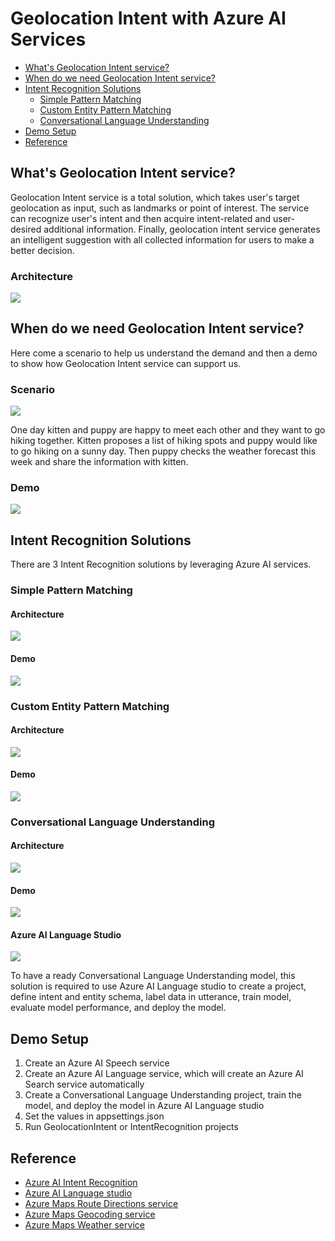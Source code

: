# Geolocation Intent with Azure AI Services

<!-- vscode-markdown-toc -->
* [What's Geolocation Intent service?](#WhatsGeolocationIntentservice)
* [When do we need Geolocation Intent service?](#WhendoweneedGeolocationIntentservice)
* [Intent Recognition Solutions](#IntentRecognitionSolutions)
	* [Simple Pattern Matching](#SimplePatternMatching)
	* [Custom Entity Pattern Matching](#CustomEntityPatternMatching)
	* [Conversational Language Understanding](#ConversationalLanguageUnderstanding)
* [Demo Setup](#DemoSetup)
* [Reference](#Reference)

<!-- vscode-markdown-toc-config
	numbering=false
	autoSave=true
	/vscode-markdown-toc-config -->
<!-- /vscode-markdown-toc -->

## <a name='WhatsGeolocationIntentservice'></a>What's Geolocation Intent service?

Geolocation Intent service is a total solution, which takes user's target geolocation as input, such as landmarks or point of interest. The service can recognize user's intent and then acquire intent-related and user-desired additional information. Finally, geolocation intent service generates an intelligent suggestion with all collected information for users to make a better decision.

### <a name='Architecture'></a>Architecture

![](./image/geointent-architecture.excalidraw.png)

## <a name='WhendoweneedGeolocationIntentservice'></a>When do we need Geolocation Intent service?

Here come a scenario to help us understand the demand and then a demo to show how Geolocation Intent service can support us.

### <a name='Scenario'></a>Scenario

![](./image/geointent-scenario.jpg)

One day kitten and puppy are happy to meet each other and they want to go hiking together. Kitten proposes a list of hiking spots and puppy would like to go hiking on a sunny day. Then puppy checks the weather forecast this week and share the information with kitten.

### <a name='Demo'></a>Demo

![](./image/geointent-demo.gif)

## <a name='IntentRecognitionSolutions'></a>Intent Recognition Solutions

There are 3 Intent Recognition solutions by leveraging Azure AI services.

### <a name='SimplePatternMatching'></a>Simple Pattern Matching

#### <a name='Architecture-1'></a>Architecture

![](./image/geointent-simple.excalidraw.png)

#### <a name='Demo-1'></a>Demo

![](./image/simple-intent-demo.gif)

### <a name='CustomEntityPatternMatching'></a>Custom Entity Pattern Matching

#### <a name='Architecture-1'></a>Architecture

![](./image/geointent-custom.excalidraw.png)

#### <a name='Demo-1'></a>Demo

![](./image/custom-intent-demo.gif)

### <a name='ConversationalLanguageUnderstanding'></a>Conversational Language Understanding

#### <a name='Architecture-1'></a>Architecture

![](./image/geointent-clu.excalidraw.png)

#### <a name='Demo-1'></a>Demo

![](./image/clu-intent-demo.gif)

#### <a name='AzureAILanguageStudio'></a>Azure AI Language Studio

![](./image/geointent-language-studio.png)

To have a ready Conversational Language Understanding model, this solution is required to use Azure AI Language studio to create a project, define intent and entity schema, label data in utterance, train model, evaluate model performance, and deploy the model.

## <a name='DemoSetup'></a>Demo Setup

1. Create an Azure AI Speech service
1. Create an Azure AI Language service, which will create an Azure AI Search service automatically
1. Create a Conversational Language Understanding project, train the model, and deploy the model in Azure AI Language studio
1. Set the values in appsettings.json
1. Run GeolocationIntent or IntentRecognition projects

## <a name='Reference'></a>Reference

- [Azure AI Intent Recognition](https://learn.microsoft.com/en-us/azure/ai-services/speech-service/intent-recognition)
- [Azure AI Language studio](https://language.cognitive.azure.com/home)
- [Azure Maps Route Directions service](https://learn.microsoft.com/en-us/rest/api/maps/route/post-directions?view=rest-maps-2023-10-01-preview&tabs=HTTP)
- [Azure Maps Geocoding service](https://learn.microsoft.com/en-us/rest/api/maps/search/get-geocoding?view=rest-maps-2023-06-01&tabs=HTTP)
- [Azure Maps Weather service](https://learn.microsoft.com/en-us/rest/api/maps/weather/get-hourly-forecast?view=rest-maps-2023-06-01&tabs=HTTP)